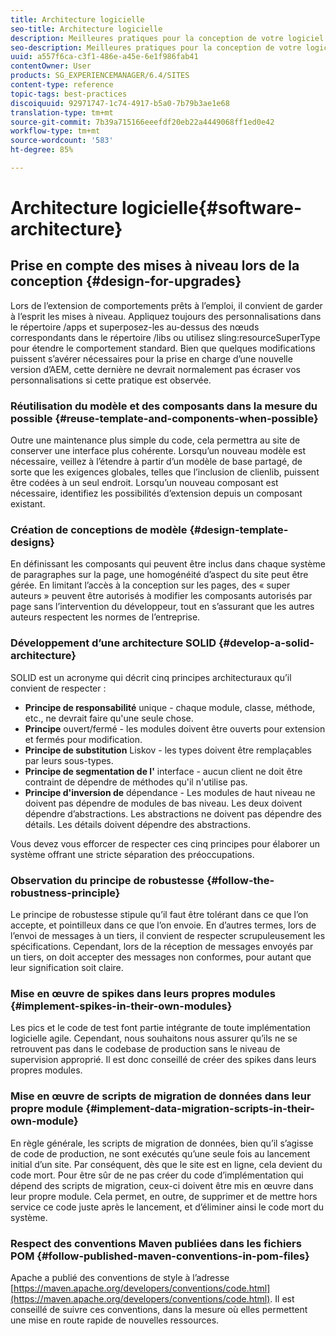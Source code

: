 ```yaml
---
title: Architecture logicielle
seo-title: Architecture logicielle
description: Meilleures pratiques pour la conception de votre logiciel
seo-description: Meilleures pratiques pour la conception de votre logiciel
uuid: a557f6ca-c3f1-486e-a45e-6e1f986fab41
contentOwner: User
products: SG_EXPERIENCEMANAGER/6.4/SITES
content-type: reference
topic-tags: best-practices
discoiquuid: 92971747-1c74-4917-b5a0-7b79b3ae1e68
translation-type: tm+mt
source-git-commit: 7b39a715166eeefdf20eb22a4449068ff1ed0e42
workflow-type: tm+mt
source-wordcount: '583'
ht-degree: 85%

---
```



# Architecture logicielle{#software-architecture}

## Prise en compte des mises à niveau lors de la conception {#design-for-upgrades}

Lors de l’extension de comportements prêts à l’emploi, il convient de garder à l’esprit les mises à niveau. Appliquez toujours des personnalisations dans le répertoire /apps et superposez-les au-dessus des nœuds correspondants dans le répertoire /libs ou utilisez sling:resourceSuperType pour étendre le comportement standard. Bien que quelques modifications puissent s’avérer nécessaires pour la prise en charge d’une nouvelle version d’AEM, cette dernière ne devrait normalement pas écraser vos personnalisations si cette pratique est observée.

### Réutilisation du modèle et des composants dans la mesure du possible {#reuse-template-and-components-when-possible}

Outre une maintenance plus simple du code, cela permettra au site de conserver une interface plus cohérente. Lorsqu’un nouveau modèle est nécessaire, veillez à l’étendre à partir d’un modèle de base partagé, de sorte que les exigences globales, telles que l’inclusion de clienlib, puissent être codées à un seul endroit. Lorsqu’un nouveau composant est nécessaire, identifiez les possibilités d’extension depuis un composant existant.

### Création de conceptions de modèle {#design-template-designs}

En définissant les composants qui peuvent être inclus dans chaque système de paragraphes sur la page, une homogénéité d’aspect du site peut être gérée. En limitant l’accès à la conception sur les pages, des « super auteurs » peuvent être autorisés à modifier les composants autorisés par page sans l’intervention du développeur, tout en s’assurant que les autres auteurs respectent les normes de l’entreprise.

### Développement d’une architecture SOLID {#develop-a-solid-architecture}

SOLID est un acronyme qui décrit cinq principes architecturaux qu’il convient de respecter :

* **Principe de responsabilité** unique - chaque module, classe, méthode, etc., ne devrait faire qu&#39;une seule chose.
* **Principe** ouvert/fermé - les modules doivent être ouverts pour extension et fermés pour modification.
* **Principe de substitution** Liskov - les types doivent être remplaçables par leurs sous-types.
* **Principe de segmentation de l&#39;** interface - aucun client ne doit être contraint de dépendre de méthodes qu&#39;il n&#39;utilise pas.
* **Principe d&#39;inversion de** dépendance - Les modules de haut niveau ne doivent pas dépendre de modules de bas niveau. Les deux doivent dépendre d’abstractions. Les abstractions ne doivent pas dépendre des détails. Les détails doivent dépendre des abstractions.

Vous devez vous efforcer de respecter ces cinq principes pour élaborer un système offrant une stricte séparation des préoccupations.

### Observation du principe de robustesse  {#follow-the-robustness-principle}

Le principe de robustesse stipule qu’il faut être tolérant dans ce que l’on accepte, et pointilleux dans ce que l’on envoie. En d’autres termes, lors de l’envoi de messages à un tiers, il convient de respecter scrupuleusement les spécifications. Cependant, lors de la réception de messages envoyés par un tiers, on doit accepter des messages non conformes, pour autant que leur signification soit claire.

### Mise en œuvre de spikes dans leurs propres modules {#implement-spikes-in-their-own-modules}

Les pics et le code de test font partie intégrante de toute implémentation logicielle agile. Cependant, nous souhaitons nous assurer qu’ils ne se retrouvent pas dans le codebase de production sans le niveau de supervision approprié. Il est donc conseillé de créer des spikes dans leurs propres modules.

### Mise en œuvre de scripts de migration de données dans leur propre module {#implement-data-migration-scripts-in-their-own-module}

En règle générale, les scripts de migration de données, bien qu’il s’agisse de code de production, ne sont exécutés qu’une seule fois au lancement initial d’un site. Par conséquent, dès que le site est en ligne, cela devient du code mort. Pour être sûr de ne pas créer du code d’implémentation qui dépend des scripts de migration, ceux-ci doivent être mis en œuvre dans leur propre module. Cela permet, en outre, de supprimer et de mettre hors service ce code juste après le lancement, et d’éliminer ainsi le code mort du système.

### Respect des conventions Maven publiées dans les fichiers POM {#follow-published-maven-conventions-in-pom-files}

Apache a publié des conventions de style à l’adresse [https://maven.apache.org/developers/conventions/code.html](https://maven.apache.org/developers/conventions/code.html). Il est conseillé de suivre ces conventions, dans la mesure où elles permettent une mise en route rapide de nouvelles ressources.
